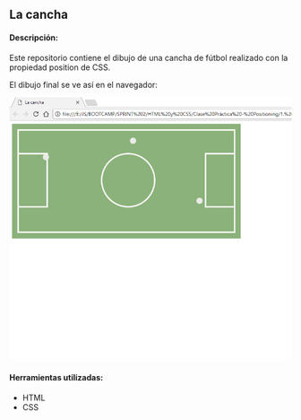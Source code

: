 ## La cancha

#### Descripción:
Este repositorio contiene el dibujo de una cancha de fútbol realizado con la propiedad position de CSS.

El dibujo final se ve así en el navegador:

![Sin titulo](assets/imgs/captura-cancha.png)  

#### Herramientas utilizadas:
* HTML
* CSS
